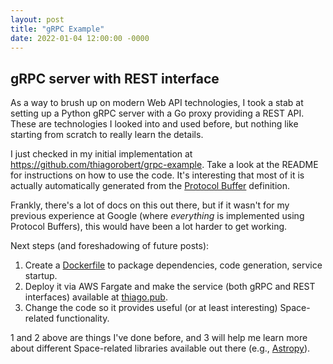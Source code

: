```yaml
---
layout: post
title: "gRPC Example"
date: 2022-01-04 12:00:00 -0000
---
```


## gRPC server with REST interface

As a way to brush up on modern Web API technologies, I took a stab at
setting up a Python gRPC server with a Go proxy providing a REST API. These
are technologies I looked into and used before, but nothing like starting
from scratch to really learn the details.

I just checked in my initial implementation at <https://github.com/thiagorobert/grpc-example>.
Take a look at the README for instructions on how to use the code. It's interesting
that most of it is actually automatically generated from the
[Protocol Buffer](https://developers.google.com/protocol-buffers/) definition.
 
Frankly, there's a lot of docs on this out there, but if it wasn't for my previous
experience at Google (where *everything* is implemented using Protocol Buffers),
this would have been a lot harder to get working.

Next steps (and foreshadowing of future posts):

1.    Create a [Dockerfile](https://docs.docker.com/engine/reference/builder/)
to package dependencies, code generation, service startup.
1.    Deploy it via AWS Fargate and make the service (both gRPC and REST
interfaces) available at [thiago.pub](http://thiago.pub).
1.    Change the code so it provides useful (or at least interesting)
Space-related functionality.

1 and 2 above are things I've done before, and 3 will help me learn more about
different Space-related libraries available out there (e.g., [Astropy](https://www.astropy.org/)).
